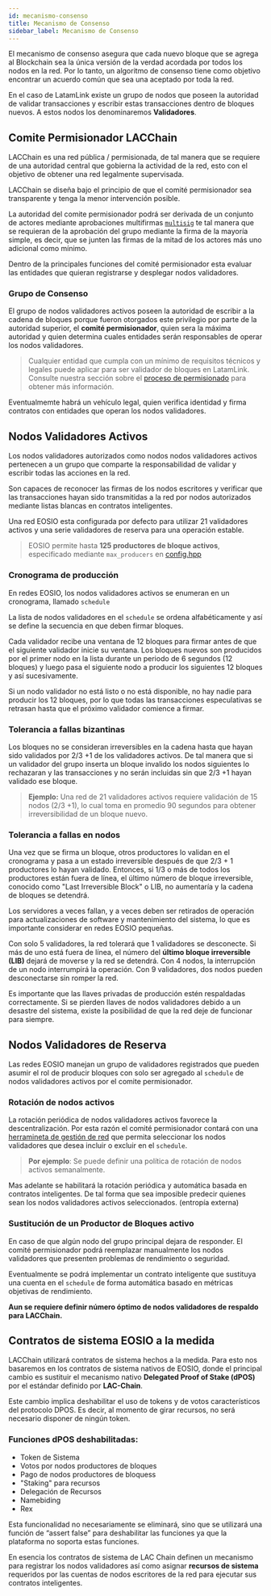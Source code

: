 ```yaml
---
id: mecanismo-consenso
title: Mecanismo de Consenso
sidebar_label: Mecanismo de Consenso
---
```


El mecanismo de consenso asegura que cada nuevo bloque que se agrega al Blockchain sea la única versión de la verdad acordada por todos los nodos en la red. Por lo tanto, un algoritmo de consenso tiene como objetivo encontrar un acuerdo común que sea una aceptado por toda la red.

En el caso de LatamLink existe un grupo de nodos que poseen la autoridad de validar transacciones y escribir estas transacciones dentro de bloques nuevos. A estos nodos los denominaremos **Validadores**. 

## Comite Permisionador LACChain

LACChain es una red pública / permisionada, de tal manera que se requiere de una autoridad central que gobierna la actividad de la red, esto con el objetivo de obtener una red legalmente supervisada.

LACChain se diseña bajo el principio de que el comité permisionador sea transparente y tenga la menor intervención posible. 

La autoridad del comite permisionador podrá ser derivada de un conjunto de actores mediante aprobaciones multifirmas [`multisig`]( https://developers.eos.io/manuals/eosjs/v21.0/how-to-guides/how-to-propose-a-multisig-transaction/#gatsby-focus-wrapper) te tal manera que se requieran de la aprobación del grupo mediante la firma de la mayoría simple, es decir, que se junten las firmas de la mitad de los actores más uno adicional como mínimo.

Dentro de la principales funciones del comité permisionador esta evaluar las entidades que quieran registrarse y desplegar nodos validadores.

### Grupo de Consenso

El grupo de nodos validadores activos poseen la autoridad de escribir a la cadena de bloques porque fueron otorgados este privilegio por parte de la  autoridad superior, el **comité permisionador**, quien sera la máxima autoridad y quien determina cuales entidades serán responsables de operar los nodos validadores. 

>  Cualquier entidad que cumpla con un mínimo de requisitos técnicos y legales puede aplicar para ser validador de bloques en LatamLink. Consulte nuestra sección sobre el [proceso de permisionado](../guias/proceso-permisionado) para obtener más información.

Eventualmemte habrá un vehículo legal, quien verifica identidad y firma contratos con entidades que operan los nodos validadores. 


## Nodos Validadores Activos

Los nodos validadores autorizados como nodos nodos validadores activos pertenecen a un grupo que comparte la responsabilidad de validar y escribir todas las acciones en la red.

Son capaces de reconocer las firmas de los nodos escritores y verificar que las transacciones hayan sido transmitidas a la red por nodos autorizados mediante listas blancas en contratos inteligentes. 

Una red EOSIO esta configurada por defecto para utilizar 21 validadores activos y una serie validadores de reserva para una operación estable.

>  EOSIO permite hasta **125 productores de bloque activos**, especificado mediante  `max_producers` en [config.hpp](https://github.com/EOSIO/eos/blob/master/libraries/chain/include/eosio/chain/config.hpp#L106) 


### Cronograma de producción 
En redes EOSIO, los nodos validadores activos se enumeran en un cronograma, llamado `schedule`

La lista de nodos validadores en el `schedule` se ordena alfabéticamente y así se define la secuencia en que deben firmar bloques. 

Cada validador recibe una ventana de 12 bloques para firmar antes de que el siguiente validador inicie su ventana. Los bloques nuevos son producidos por el primer nodo en la lista durante un periodo de 6 segundos (12 bloques) y luego pasa el siguiente nodo a producir los siguientes 12 bloques y así sucesivamente. 

Si un nodo validador no está listo o no está disponible, no hay nadie para producir los 12 bloques, por lo que todas las transacciones especulativas se retrasan hasta que el próximo validador comience a firmar.

### Tolerancia a fallas bizantinas
Los bloques no se consideran irreversibles en la cadena hasta que hayan sido validados por 2/3 +1 de los validadores activos. De tal manera que si un validador del grupo inserta un bloque invalido los nodos siguientes lo rechazaran y las transacciones y no serán incluidas sin que 2/3 +1 hayan validado ese bloque. 

> **Ejemplo:** Una red de 21 validadores activos requiere validación de 15 nodos (2/3 +1), lo cual toma en promedio 90 segundos para obtener irreversibilidad de un bloque nuevo.


### Tolerancia a fallas en nodos
Una vez que se firma un bloque, otros productores lo validan en el cronograma y pasa a un estado irreversible después de que 2/3 + 1 productores lo hayan validado. Entonces, si 1/3 o más de todos los productores están fuera de línea, el último número de bloque irreversible, conocido como "Last Irreversible Block" o LIB, no aumentaría y la cadena de bloques se detendrá.

Los servidores a veces fallan, y a veces deben ser retirados de operación para actualizaciones de software y mantenimiento del sistema, lo que es importante considerar en redes EOSIO pequeñas.

Con solo 5 validadores, la red tolerará que 1 validadores se desconecte. Si más de uno está fuera de línea, el número del **último bloque irreversible (LIB)** dejará de moverse y la red se detendrá. Con 4 nodos, la interrupción de un nodo interrumpirá la operación. Con 9 validadores, dos nodos pueden desconectarse sin romper la red.

Es importante que las llaves privadas de producción estén respaldadas correctamente. Si se pierden llaves de nodos validadores debido a un desastre del sistema, existe la posibilidad de que la red deje de funcionar para siempre.

## Nodos Validadores de Reserva

Las redes EOSIO manejan un grupo de validadores registrados que pueden asumir el rol de producir bloques con solo ser agregado al `schedule` de nodos validadores activos por el comite permisionador.

### Rotación de nodos activos

La rotación periódica de nodos validadores activos favorece la descentralización. Por esta razón el comité permisionador contará con una [herramineta de gestión de red](../herramientas/gobernanza-red) que permita seleccionar los nodos validadores que desea incluir o excluir en el `schedule`. 

> **Por ejemplo**: Se puede definir una política de rotación de nodos activos semanalmente.  

Mas adelante se habilitará la rotación periódica y automática basada en contratos inteligentes. De tal forma que sea imposible predecir quienes sean los nodos validadores activos seleccionados. (entropía externa)


### Sustitución de un Productor de Bloques activo 
En caso de que algún nodo del grupo principal dejara de responder. El comité permisionador podrá reemplazar manualmente los nodos validadores que presenten problemas de rendimiento o seguridad.

Eventualmente se podrá implementar un contrato inteligente que sustituya una cuenta en el `schedule` de forma automática basado en métricas objetivas de rendimiento.

**Aun se requiere definir número óptimo de nodos validadores de respaldo para LACChain.**


## Contratos de sistema EOSIO a la medida

LACChain utilizará contratos de sistema hechos a la medida. Para esto nos basaremos en los contratos de sistema nativos de EOSIO, donde el principal cambio es sustituir el mecanismo nativo **Delegated Proof of Stake (dPOS)** por el estándar definido por **LAC-Chain**.

Este cambio implica deshabilitar el uso de tokens y de votos característicos del protocolo DPOS. Es decir, al momento de girar recursos, no será necesario disponer de ningún token. 

### Funciones dPOS deshabilitadas:

 - Token de Sistema
 - Votos por nodos productores de bloques
 - Pago de nodos productores de bloquess
 - "Staking" para recursos
 - Delegación de Recursos
 - Namebiding
 - Rex

Esta funcionalidad no necesariamente se eliminará, sino que se utilizará una función de “assert false” para deshabilitar las funciones ya que la plataforma no soporta estas funciones.

En esencia los contratos de sistema de LAC Chain definen un mecanismo para registrar los nodos validadores así como asignar **recursos de sistema** requeridos por las cuentas de nodos escritores de la red para ejecutar sus contratos inteligentes.


